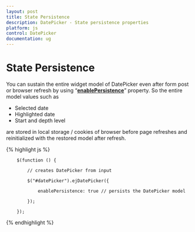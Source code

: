 ```yaml
---
layout: post
title: State Persistence
description: DatePicker - State persistence properties 
platform: js
control: DatePicker
documentation: ug
---
```

# State Persistence

You can sustain the entire widget model of DatePicker even after form post or browser refresh by using “**[enablePersistence](http://help.syncfusion.com/js/api/ejdatepicker#members:enablepersistence "")**” property. So the entire model values such as 

* Selected date
* Highlighted date
* Start and depth level 

are stored in local storage / cookies of browser before page refreshes and reinitialized with the restored model after refresh.


{% highlight js %}

        $(function () {

            // creates DatePicker from input

            $("#datePicker").ejDatePicker({

                enablePersistence: true // persists the DatePicker model

            });

        });

{% endhighlight %}

